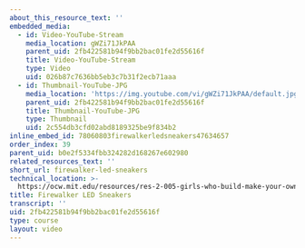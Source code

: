 ```yaml
---
about_this_resource_text: ''
embedded_media:
  - id: Video-YouTube-Stream
    media_location: gWZi71JkPAA
    parent_uid: 2fb422581b94f9bb2bac01fe2d55616f
    title: Video-YouTube-Stream
    type: Video
    uid: 026b87c7636bb5eb3c7b31f2ecb71aaa
  - id: Thumbnail-YouTube-JPG
    media_location: 'https://img.youtube.com/vi/gWZi71JkPAA/default.jpg'
    parent_uid: 2fb422581b94f9bb2bac01fe2d55616f
    title: Thumbnail-YouTube-JPG
    type: Thumbnail
    uid: 2c554db3cfd02abd8189325be9f834b2
inline_embed_id: 78060803firewalkerledsneakers47634657
order_index: 39
parent_uid: b0e2f5334fbb324282d168267e602980
related_resources_text: ''
short_url: firewalker-led-sneakers
technical_location: >-
  https://ocw.mit.edu/resources/res-2-005-girls-who-build-make-your-own-wearables-workshop-spring-2015/circuits-and-code/build-and-test-a-wearable-circuit/firewalker-led-sneakers
title: Firewalker LED Sneakers
transcript: ''
uid: 2fb422581b94f9bb2bac01fe2d55616f
type: course
layout: video
---
```

